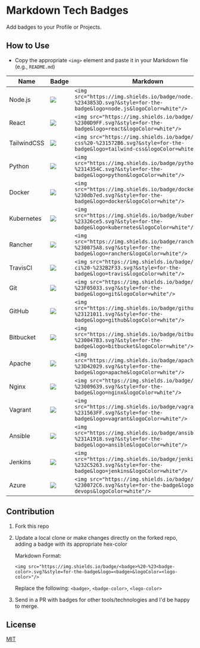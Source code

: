  # Markdown Tech Badges
Add badges to your Profile or Projects.

## How to Use
- Copy the appropriate `<img>` element and paste it in your Markdown file (e.g., `README.md`)

| Name | Badge | Markdown |
|---|---|---|
| Node.js | <img src="https://img.shields.io/badge/node.js%20-%2343853D.svg?&style=for-the-badge&logo=node.js&logoColor=white"/> | `<img src="https://img.shields.io/badge/node.js%20-%2343853D.svg?&style=for-the-badge&logo=node.js&logoColor=white"/>` |
| React | <img src="https://img.shields.io/badge/react%20-%2300D9FF.svg?&style=for-the-badge&logo=react&logoColor=white"/> | `<img src="https://img.shields.io/badge/react%20-%2300D9FF.svg?&style=for-the-badge&logo=react&logoColor=white"/>` |
| TailwindCSS | <img src="https://img.shields.io/badge/tailwind-css%20-%231572B6.svg?&style=for-the-badge&logo=tailwind-css&logoColor=white"/> | `<img src="https://img.shields.io/badge/tailwind-css%20-%231572B6.svg?&style=for-the-badge&logo=tailwind-css&logoColor=white"/>` |
| Python | <img src="https://img.shields.io/badge/python%20-%2314354C.svg?&style=for-the-badge&logo=python&logoColor=white"/> | `<img src="https://img.shields.io/badge/python%20-%2314354C.svg?&style=for-the-badge&logo=python&logoColor=white"/>` |
| Docker | <img src="https://img.shields.io/badge/docker%20-%230db7ed.svg?&style=for-the-badge&logo=docker&logoColor=white"/> | `<img src="https://img.shields.io/badge/docker%20-%230db7ed.svg?&style=for-the-badge&logo=docker&logoColor=white"/>` |
| Kubernetes | <img src="https://img.shields.io/badge/kubernetes%20-%23326ce5.svg?&style=for-the-badge&logo=kubernetes&logoColor=white"/> | `<img src="https://img.shields.io/badge/kubernetes%20-%23326ce5.svg?&style=for-the-badge&logo=kubernetes&logoColor=white"/>` |
| Rancher | <img src="https://img.shields.io/badge/rancher%20-%230075A8.svg?&style=for-the-badge&logo=rancher&logoColor=white"/> | `<img src="https://img.shields.io/badge/rancher%20-%230075A8.svg?&style=for-the-badge&logo=rancher&logoColor=white"/>` |
| TravisCI | <img src="https://img.shields.io/badge/travis-ci%20-%232B2F33.svg?&style=for-the-badge&logo=travis&logoColor=white"/> | `<img src="https://img.shields.io/badge/travis-ci%20-%232B2F33.svg?&style=for-the-badge&logo=travis&logoColor=white"/>` |
| Git | <img src="https://img.shields.io/badge/git%20-%23F05033.svg?&style=for-the-badge&logo=git&logoColor=white"/> | `<img src="https://img.shields.io/badge/git%20-%23F05033.svg?&style=for-the-badge&logo=git&logoColor=white"/>` |
| GitHub | <img src="https://img.shields.io/badge/github%20-%23121011.svg?&style=for-the-badge&logo=github&logoColor=white"/> | `<img src="https://img.shields.io/badge/github%20-%23121011.svg?&style=for-the-badge&logo=github&logoColor=white"/>` |
| Bitbucket | <img src="https://img.shields.io/badge/bitbucket%20-%230047B3.svg?&style=for-the-badge&logo=bitbucket&logoColor=white"/> | `<img src="https://img.shields.io/badge/bitbucket%20-%230047B3.svg?&style=for-the-badge&logo=bitbucket&logoColor=white"/>` |
| Apache | <img src="https://img.shields.io/badge/apache%20-%23D42029.svg?&style=for-the-badge&logo=apache&logoColor=white"/> | `<img src="https://img.shields.io/badge/apache%20-%23D42029.svg?&style=for-the-badge&logo=apache&logoColor=white"/>` |
| Nginx | <img src="https://img.shields.io/badge/nginx%20-%23009639.svg?&style=for-the-badge&logo=nginx&logoColor=white"/> | `<img src="https://img.shields.io/badge/nginx%20-%23009639.svg?&style=for-the-badge&logo=nginx&logoColor=white"/>` |
| Vagrant | <img src="https://img.shields.io/badge/vagrant%20-%231563FF.svg?&style=for-the-badge&logo=vagrant&logoColor=white"/> | `<img src="https://img.shields.io/badge/vagrant%20-%231563FF.svg?&style=for-the-badge&logo=vagrant&logoColor=white"/>` |
| Ansible | <img src="https://img.shields.io/badge/ansible%20-%231A1918.svg?&style=for-the-badge&logo=ansible&logoColor=white"/> | `<img src="https://img.shields.io/badge/ansible%20-%231A1918.svg?&style=for-the-badge&logo=ansible&logoColor=white"/>` |
| Jenkins | <img src="https://img.shields.io/badge/jenkins%20-%232C5263.svg?&style=for-the-badge&logo=jenkins&logoColor=white"/> | `<img src="https://img.shields.io/badge/jenkins%20-%232C5263.svg?&style=for-the-badge&logo=jenkins&logoColor=white"/>` |
| Azure |<img src="https://img.shields.io/badge/azure%20-%230072C6.svg?&style=for-the-badge&logo=azure-devops&logoColor=white"/> | `<img src="https://img.shields.io/badge/azure%20-%230072C6.svg?&style=for-the-badge&logo=azure-devops&logoColor=white"/>` |


## Contribution
1. Fork this repo

2. Update a local clone or make changes directly on the forked repo, adding a badge with its appropriate hex-color
   
   Markdown Format:  
   ```
   <img src="https://img.shields.io/badge/<badge>%20-%23<badge-color>.svg?&style=for-the-badge&logo=<badge>&logoColor=<logo-color>"/>
   ```
   Replace the following: `<badge>`, `<badge-color>`, `<logo-color>`

3. Send in a PR with badges for other tools/technologies and I'd be happy to merge.

## License
[MIT]('./LICENSE')